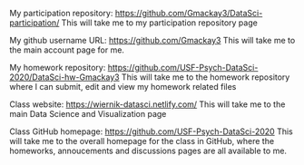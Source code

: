 
My participation repository: https://github.com/Gmackay3/DataSci-participation/
This will take me to my participation repository page

My github username URL: https://github.com/Gmackay3
This will take me to the main account page for me.

My homework repository: https://github.com/USF-Psych-DataSci-2020/DataSci-hw-Gmackay3
This will take me to the homework repository where I can submit, edit and view my homework related files

Class website: https://wiernik-datasci.netlify.com/
This will take me to the main Data Science and Visualization page

Class GitHub homepage: https://github.com/USF-Psych-DataSci-2020
This will take me to the overall homepage for the class in GitHub, where the homeworks, annoucements and discussions pages are all available to me. 

